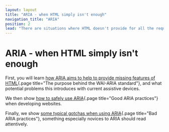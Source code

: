 ```yaml
---
layout: layout
title: "ARIA - when HTML simply isn't enough"
navigation_title: "ARIA"
position: 2
lead: "There are situations where HTML doesn't provide for all the requirements of developers of modern and interactive websites. For this, the Accessible Rich Internet Applications (ARIA) standard was introduced. In this chapter, we introduce how it is purposely used, show its potential and shortcomings as well as alternatives to it."
---
```


# ARIA - when HTML simply isn't enough

First, you will learn [how ARIA aims to help to provide missing features of HTML](/knowledge/aria/purpose){.page title="The purpose behind the WAI-ARIA standard"}, and what potential problems this introduces with current assistive devices.

We then show [how to safely use ARIA](/knowledge/aria/good-practices){.page title="Good ARIA practices"} when developing websites.

Finally, we show [some typical gotchas when using ARIA](/knowledge/aria/bad-practices){.page title="Bad ARIA practices"}, something especially novices to ARIA should read attentively.